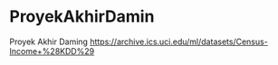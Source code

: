 # ProyekAkhirDamin
Proyek Akhir Daming
https://archive.ics.uci.edu/ml/datasets/Census-Income+%28KDD%29
